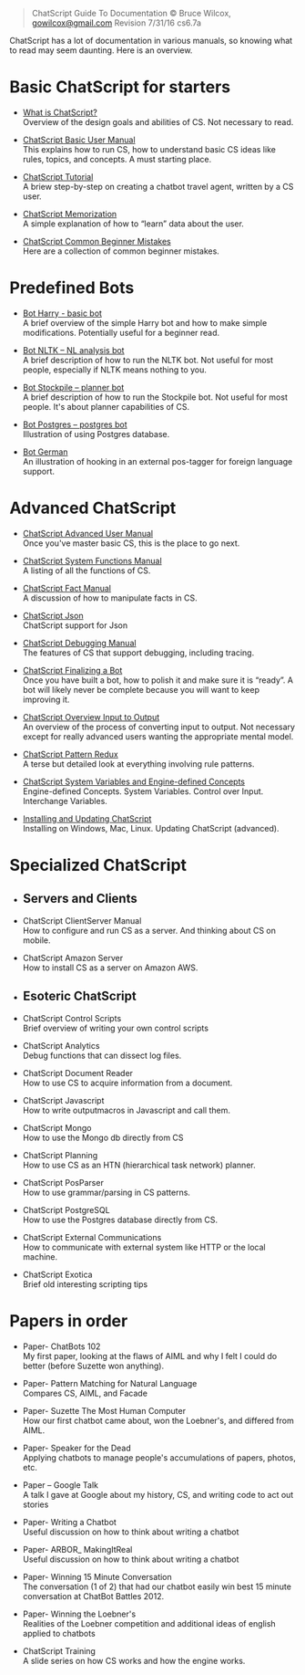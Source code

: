
> ChatScript Guide To Documentation
> © Bruce Wilcox, gowilcox@gmail.com
> Revision 7/31/16 cs6.7a

ChatScript has a lot of documentation in various manuals, so knowing what to read may seem daunting.
Here is an overview.

# Basic ChatScript for starters

* [What is ChatScript?](https://github.com/solyaris/ChatScript/blob/master/wiki/OVERVIEWS-AND-TUTORIALS/What-is-ChatScript.md)
<br>Overview of the design goals and abilities of CS. Not necessary to read.

* [ChatScript Basic User Manual](https://github.com/solyaris/ChatScript/blob/master/wiki/ChatScript-Basic-User-Manual.md)
<br>This explains how to run CS, how to understand basic CS ideas like rules, topics, and
concepts. A must starting place.

* [ChatScript Tutorial](https://github.com/solyaris/ChatScript/blob/master/wiki/OVERVIEWS-AND-TUTORIALS/ChatScript-Tutorial.md)
<br>A briew step-by-step on creating a chatbot travel agent, written by a CS user.

* [ChatScript Memorization](https://github.com/solyaris/ChatScript/blob/master/wiki/ChatScript-Memorization.md)
<br>A simple explanation of how to “learn” data about the user.

* [ChatScript Common Beginner Mistakes](https://github.com/solyaris/ChatScript/blob/master/wiki/ChatScript-Common-Beginner-Mistakes.md)
<br>Here are a collection of common beginner mistakes.


# Predefined Bots

* [Bot Harry - basic bot](https://github.com/solyaris/ChatScript/blob/master/wiki/PREDEFINED-BOTS/Bot-Harry.md)
<br>A brief overview of the simple Harry bot and how to make simple modifications.
Potentially useful for a beginner read.

* [Bot NLTK – NL analysis bot](https://github.com/solyaris/ChatScript/blob/master/wiki/PREDEFINED-BOTS/Bot-NLTK.md)
<br>A brief description of how to run the NLTK bot. Not useful for most people, especially if
NLTK means nothing to you.

* [Bot Stockpile – planner bot](https://github.com/solyaris/ChatScript/blob/master/wiki/PREDEFINED-BOTS/Bot-Stockpile.md)
<br>A brief description of how to run the Stockpile bot. Not useful for most people. It's about planner capabilities of CS.

* [Bot Postgres – postgres bot](https://github.com/solyaris/ChatScript/blob/master/wiki/PREDEFINED-BOTS/Bot-Postgres.md)
<br>Illustration of using Postgres database.

* [Bot German](https://github.com/solyaris/ChatScript/blob/master/wiki/PREDEFINED-BOTS/Bot-German.md)
<br>An illustration of hooking in an external pos-tagger for foreign language support.



# Advanced ChatScript

* [ChatScript Advanced User Manual](https://github.com/solyaris/ChatScript/blob/master/wiki/ChatScript-Advanced-User-Manual.md)
<br>Once you've master basic CS, this is the place to go next.

* [ChatScript System Functions Manual](https://github.com/solyaris/ChatScript/blob/master/wiki/ChatScript-System-Functions-Manual.md)
<br>A listing of all the functions of CS.

* [ChatScript Fact Manual](https://github.com/solyaris/ChatScript/blob/master/wiki/ChatScript-Fact-Manual.md)
<br>A discussion of how to manipulate facts in CS.

* [ChatScript Json](https://github.com/solyaris/ChatScript/blob/master/wiki/ChatScript-Json.md)
<br>ChatScript support for Json

* [ChatScript Debugging Manual](https://github.com/solyaris/ChatScript/blob/master/wiki/ChatScript-Debugging-Manual.md)
<br>The features of CS that support debugging, including tracing.

* [ChatScript Finalizing a Bot](https://github.com/solyaris/ChatScript/blob/master/wiki/ChatScript-Finalizing-A-Bot.md)
<br>Once you have built a bot, how to polish it and make sure it is “ready”. A bot will likely
never be complete because you will want to keep improving it.

* [ChatScript Overview Input to Output](https://github.com/solyaris/ChatScript/blob/master/wiki/ChatScript-Overview-of-Input-to-Output.md)
<br>An overview of the process of converting input to output. Not necessary except for
really advanced users wanting the appropriate mental model.

* [ChatScript Pattern Redux](https://github.com/solyaris/ChatScript/blob/master/wiki/ChatScript-Pattern-Redux.md)
<br>A terse but detailed look at everything involving rule patterns.

* [ChatScript System Variables and Engine-defined Concepts](https://github.com/solyaris/ChatScript/blob/master/wiki/ChatScript-System-Variables-and-Engine-defined-Concepts.md)
<br> Engine-defined Concepts. System Variables. Control over Input. Interchange Variables.

* [Installing and Updating ChatScript](https://github.com/solyaris/ChatScript/blob/master/wiki/Installing-and-Updating-ChatScript.md)
<br>Installing on Windows, Mac, Linux. Updating ChatScript (advanced).


# Specialized ChatScript

* ## Servers and Clients

 * ChatScript ClientServer Manual
<br>How to configure and run CS as a server. And thinking about CS on mobile.

 * ChatScript Amazon Server
<br>How to install CS as a server on Amazon AWS.


* ## Esoteric ChatScript

 * ChatScript Control Scripts
<br>Brief overview of writing your own control scripts

 * ChatScript Analytics
<br>Debug functions that can dissect log files.

 * ChatScript Document Reader
<br>How to use CS to acquire information from a document.

 * ChatScript Javascript
<br>How to write outputmacros in Javascript and call them.

 * ChatScript Mongo
<br>How to use the Mongo db directly from CS

 * ChatScript Planning
<br>How to use CS as an HTN (hierarchical task network) planner.

 * ChatScript PosParser
<br>How to use grammar/parsing in CS patterns.

 * ChatScript PostgreSQL
<br>How to use the Postgres database directly from CS.

 * ChatScript External Communications
<br>How to communicate with external system like HTTP or the local machine.

 * ChatScript Exotica
<br>Brief old interesting scripting tips


# Papers in order

* Paper- ChatBots 102
<br>My first paper, looking at the flaws of AIML and why I felt I could do better (before Suzette won anything).

* Paper- Pattern Matching for Natural Language
<br>Compares CS, AIML, and Facade

* Paper- Suzette The Most Human Computer
<br>How our first chatbot came about, won the Loebner's, and differed from AIML.

* Paper- Speaker for the Dead
<br>Applying chatbots to manage people's accumulations of papers, photos, etc.

* Paper – Google Talk
<br>A talk I gave at Google about my history, CS, and writing code to act out stories

* Paper- Writing a Chatbot
<br>Useful discussion on how to think about writing a chatbot

* Paper- ARBOR_ MakingItReal
<br>Useful discussion on how to think about writing a chatbot

* Paper- Winning 15 Minute Conversation
<br>The conversation (1 of 2) that had our chatbot easily win best 15 minute conversation at ChatBot Battles 2012.

* Paper- Winning the Loebner's
<br>Realities of the Loebner competition and additional ideas of english applied to chatbots

* ChatScript Training
<br>A slide series on how CS works and how the engine works.
